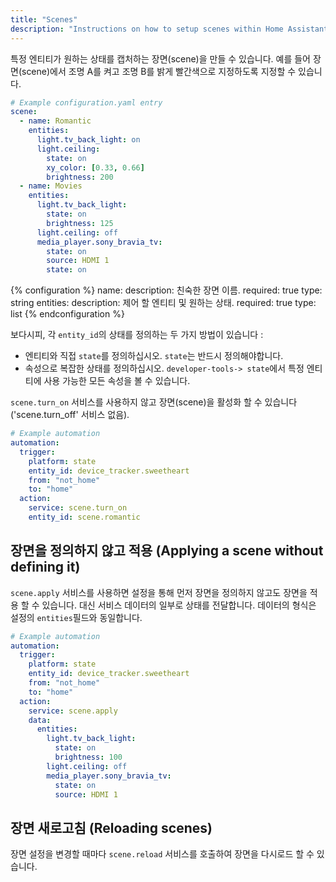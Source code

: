 ```yaml
---
title: "Scenes"
description: "Instructions on how to setup scenes within Home Assistant."
---
```


특정 엔티티가 원하는 상태를 캡처하는 장면(scene)을 만들 수 있습니다. 예를 들어 장면(scene)에서 조명 A를 켜고 조명 B를 밝게 빨간색으로 지정하도록 지정할 수 있습니다.

```yaml
# Example configuration.yaml entry
scene:
  - name: Romantic
    entities:
      light.tv_back_light: on
      light.ceiling:
        state: on
        xy_color: [0.33, 0.66]
        brightness: 200
  - name: Movies
    entities:
      light.tv_back_light:
        state: on
        brightness: 125
      light.ceiling: off
      media_player.sony_bravia_tv:
        state: on
        source: HDMI 1
        state: on
```

{% configuration %}
name:
  description: 친숙한 장면 이름.
  required: true
  type: string
entities:
  description: 제어 할 엔티티 및 원하는 상태.
  required: true
  type: list
{% endconfiguration %}

보다시피, 각 `entity_id`의 상태를 정의하는 두 가지 방법이 있습니다 :

- 엔티티와 직접 `state`를 정의하십시오. `state`는 반드시 정의해야합니다.
- 속성으로 복잡한 상태를 정의하십시오. `developer-tools-> state`에서 특정 엔티티에 사용 가능한 모든 속성을 볼 수 있습니다.

`scene.turn_on` 서비스를 사용하지 않고 장면(scene)을 활성화 할 수 있습니다 ('scene.turn_off' 서비스 없음).

```yaml
# Example automation
automation:
  trigger:
    platform: state
    entity_id: device_tracker.sweetheart
    from: "not_home"
    to: "home"
  action:
    service: scene.turn_on
    entity_id: scene.romantic
```

## 장면을 정의하지 않고 적용 (Applying a scene without defining it)

`scene.apply` 서비스를 사용하면 설정을 통해 먼저 장면을 정의하지 않고도 장면을 적용 할 수 있습니다. 대신 서비스 데이터의 일부로 상태를 전달합니다. 데이터의 형식은 설정의 `entities`필드와 동일합니다.

```yaml
# Example automation
automation:
  trigger:
    platform: state
    entity_id: device_tracker.sweetheart
    from: "not_home"
    to: "home"
  action:
    service: scene.apply
    data:
      entities:
        light.tv_back_light:
          state: on
          brightness: 100
        light.ceiling: off
        media_player.sony_bravia_tv:
          state: on
          source: HDMI 1
```

## 장면 새로고침 (Reloading scenes)

장면 설정을 변경할 때마다 `scene.reload` 서비스를 호출하여 장면을 다시로드 할 수 있습니다.